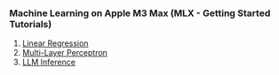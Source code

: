 ### Machine Learning on Apple M3 Max (MLX - Getting Started Tutorials)

1. [Linear Regression](linear_regression.ipynb)
2. [Multi-Layer Perceptron](multi-layer_perceptron.ipynb)
3. [LLM Inference](llm_inference.ipynb)